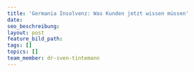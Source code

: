 ```yaml
---
title: 'Germania Insolvenz: Was Kunden jetzt wissen müssen'
date:
seo_beschreibung:
layout: post
feature_bild_path:
tags: []
topics: []
team_member: dr-sven-tintemann
---
```

